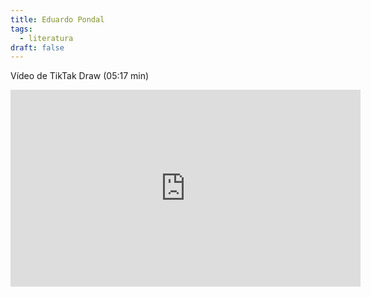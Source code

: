 ```yaml
---
title: Eduardo Pondal
tags:
  - literatura
draft: false
---
```

Vídeo de TikTak Draw (05:17 min)

<iframe width="560" height="315" src="https://www.youtube.com/embed/fyWaVhIWnyA" title="YouTube video player" frameborder="0" allow="accelerometer; autoplay; clipboard-write; encrypted-media; gyroscope; picture-in-picture" allowfullscreen></iframe>

[](https://gl.wikipedia.org/wiki/Banquete_de_Conxo)